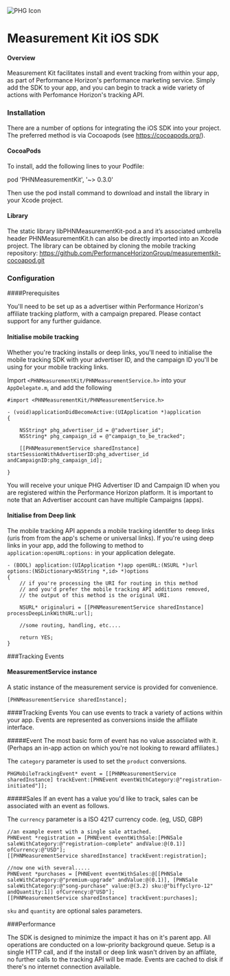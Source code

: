 ![PHG Icon](http://performancehorizon.com/img/logo-on-white.svg)

# Measurement Kit iOS SDK
#### Overview

Measurement Kit facilitates install and event tracking from within your app, as part of Performance Horizon's performance marketing service.  Simply add the SDK to your app, and you can begin to track a wide variety of actions with  Perfomance Horizon's tracking API.

### Installation

There are a number of options for integrating the iOS SDK into your project.  The preferred method is via Cocoapods (see <https://cocoapods.org/>).

#### CocoaPods

To install, add the following lines to your Podfile:

pod 'PHNMeasurementKit', '~> 0.3.0' 

Then use the pod install command to download and install the library in your Xcode project.

#### Library

The static library libPHNMeasurementKit-pod.a and it’s associated umbrella header PHNMeasurementKit.h can also be directly imported into an Xcode project.  The library can be obtained by cloning the mobile tracking repository: <https://github.com/PerformanceHorizonGroup/measurementkit-cocoapod.git>

### Configuration

####Prerequisites

You'll need to be set up as a advertiser within Performance Horizon's affiliate tracking platform, with a campaign prepared.  Please contact support for any further guidance.

#### Initialise mobile tracking

Whether you're tracking installs or deep links, you'll need to initialise the mobile tracking SDK with your advertiser ID, and the campaign ID you'll be using for your mobile tracking links.

Import `<PHNMeasurementKit/PHNMeasurementService.h>` into your `AppDelegate.m`, and add the following

	#import <PHNMeasurementKit/PHNMeasurementService.h>

	- (void)applicationDidBecomeActive:(UIApplication *)application
	{

		NSString* phg_advertiser_id = @"advertiser_id";
		NSString* phg_campaign_id = @"campaign_to_be_tracked";

		[[PHNMeasurementService sharedInstance] startSessionWithAdvertiserID:phg_advertiser_id andCampaignID:phg_campaign_id];

	}

You will receive your unique PHG Advertiser ID and Campaign ID when you are registered within the Performance Horizon platform. It is important to note that an Advertiser account can have multiple Campaigns (apps).

#### Initialise from Deep link

The mobile tracking API appends a mobile tracking identifer to deep links (uris from from the app's scheme or universal links).  If you're using deep links in your app, add the following to method to  `application:openURL:options:` in your application delegate.

	- (BOOL) application:(UIApplication *)app openURL:(NSURL *)url options:(NSDictionary<NSString *,id> *)options
	{
	    // if you're processing the URI for routing in this method
	    // and you'd prefer the mobile tracking API additions removed,
	    // the output of this method is the original URI.

	    NSURL* originaluri = [[PHNMeasurementService sharedInstance] processDeepLinkWithURL:url];

	    //some routing, handling, etc....

	    return YES;
	}

###Tracking Events

#### MeasurementService instance

A static instance of the measurement service is provided for convenience.

	[PHNMeasurementService sharedInstance];

####Tracking Events
You can use events to track a variety of actions within your app.  Events are represented as conversions inside the affiliate interface.

#####Event
The most basic form of event has no value associated with it.  (Perhaps an in-app action on which you're not looking to reward affiliates.)

The `category` parameter is used to set the `product` conversions.

	PHGMobileTrackingEvent* event = [[PHNMeasurementService sharedInstance] trackEvent:[PHNEvent eventWithCategory:@"registration-initiated"]];

#####Sales
If an event has a value you'd like to track, sales can be associated with an event as follows.

The `currency` parameter is a ISO 4217 currency code.  (eg, USD, GBP)


	//an example event with a single sale attached.	
	PHNEvent *registration = [PHNEvent eventWithSale:[PHNSale saleWithCategory:@"registration-complete" andValue:@(0.1)] ofCurrency:@"USD"];
    [[PHNMeasurementService sharedInstance] trackEvent:registration];

    //now one with several.....
    PHNEvent *purchases = [PHNEvent eventWithSales:@[[PHNSale saleWithCategory:@"premium-upgrade" andValue:@(0.1)], [PHNSale saleWithCategory:@"song-purchase" value:@(3.2) sku:@"biffyclyro-12" andQuantity:1]] ofCurrency:@"USD"];
    [[PHNMeasurementService sharedInstance] trackEvent:purchases];

`sku` and `quantity` are optional sales parameters.

###Performance

The SDK is designed to minimize the impact it has on it's parent app.  All operations are conducted on a low-priority background queue.  Setup is a single HTTP call, and if the install or deep link wasn't driven by an affilate, no further calls to the tracking API will be made. Events are cached to disk if there's no internet connection available.

